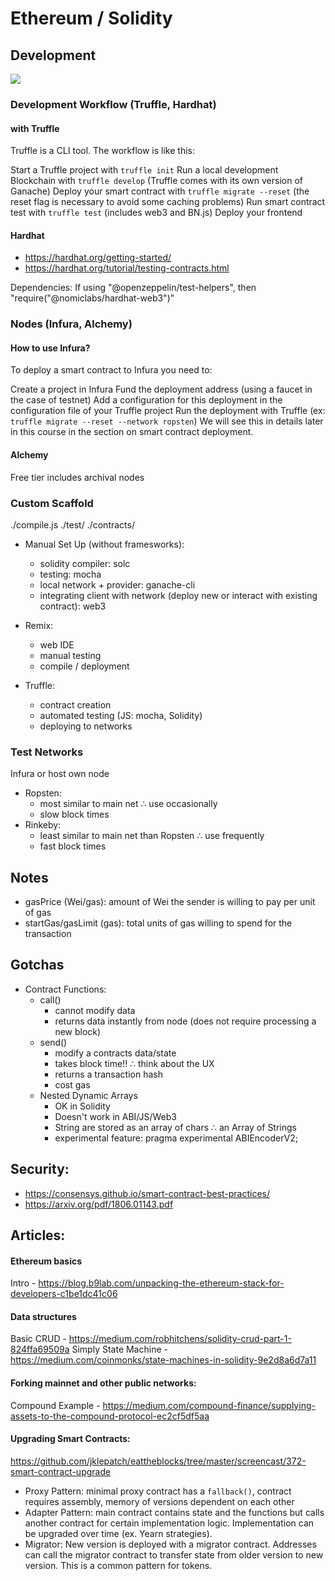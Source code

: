 # Ethereum / Solidity

## Development

[![](https://mermaid.ink/img/eyJjb2RlIjoiZ3JhcGggVERcbkFbU291cmNlIENvZGUgKi5zb2xdIFxuLS0-IEIoU29saWRpdHkgQ29tcGlsZXIpXG5CIC0tPiBDW0FCSV1cbkIgLS0-IERbQnl0ZWNvZGVdXG5DIC0tPiBFW1dlYjNdXG5EIC0tPnxEZXBsb3l8IEZbQ29udHJhY3QgSW5zdGFuY2Ugb24gbmV0d29yay9sb2NhbF1cbkUgLS0-IEZcbiIsIm1lcm1haWQiOnsidGhlbWUiOiJkZWZhdWx0In0sInVwZGF0ZUVkaXRvciI6ZmFsc2V9)](https://mermaid-js.github.io/mermaid-live-editor/#/edit/eyJjb2RlIjoiZ3JhcGggVERcbkFbU291cmNlIENvZGUgKi5zb2xdIFxuLS0-IEIoU29saWRpdHkgQ29tcGlsZXIpXG5CIC0tPiBDW0FCSV1cbkIgLS0-IERbQnl0ZWNvZGVdXG5DIC0tPiBFW1dlYjNdXG5EIC0tPnxEZXBsb3l8IEZbQ29udHJhY3QgSW5zdGFuY2Ugb24gbmV0d29yay9sb2NhbF1cbkUgLS0-IEZcbiIsIm1lcm1haWQiOnsidGhlbWUiOiJkZWZhdWx0In0sInVwZGF0ZUVkaXRvciI6ZmFsc2V9)

### Development Workflow (Truffle, Hardhat)

#### with Truffle

Truffle is a CLI tool. The workflow is like this:

Start a Truffle project with `truffle init`
Run a local development Blockchain with `truffle develop` (Truffle comes with its own version of Ganache)
Deploy your smart contract with `truffle migrate --reset` (the reset flag is necessary to avoid some caching problems)
Run smart contract test with `truffle test` (includes web3 and BN.js)
Deploy your frontend

#### Hardhat

- https://hardhat.org/getting-started/
- https://hardhat.org/tutorial/testing-contracts.html

Dependencies:
If using "@openzeppelin/test-helpers", then "require("@nomiclabs/hardhat-web3")"

### Nodes (Infura, Alchemy)

#### How to use Infura?

To deploy a smart contract to Infura you need to:

Create a project in Infura
Fund the deployment address (using a faucet in the case of testnet)
Add a configuration for this deployment in the configuration file of your Truffle project
Run the deployment with Truffle (ex: `truffle migrate --reset --network ropsten`)
We will see this in details later in this course in the section on smart contract deployment.

#### Alchemy

Free tier includes archival nodes

### Custom Scaffold

./compile.js
./test/
./contracts/

- Manual Set Up (without framesworks):

  - solidity compiler: solc
  - testing: mocha
  - local network + provider: ganache-cli
  - integrating client with network (deploy new or interact with existing contract): web3

- Remix:

  - web IDE
  - manual testing
  - compile / deployment

- Truffle:
  - contract creation
  - automated testing (JS: mocha, Solidity)
  - deploying to networks

### Test Networks

Infura or host own node

- Ropsten:
  - most similar to main net ∴ use occasionally
  - slow block times
- Rinkeby:
  - least similar to main net than Ropsten ∴ use frequently
  - fast block times

## Notes

- gasPrice (Wei/gas): amount of Wei the sender is willing to pay per unit of gas
- startGas/gasLimit (gas): total units of gas willing to spend for the transaction

## Gotchas

- Contract Functions:
  - call()
    - cannot modify data
    - returns data instantly from node (does not require processing a new block)
  - send()
    - modify a contracts data/state
    - takes block time!! ∴ think about the UX
    - returns a transaction hash
    - cost gas
  - Nested Dynamic Arrays
    - OK in Solidity
    - Doesn't work in ABI/JS/Web3
    - String are stored as an array of chars ∴ an Array of Strings
    - experimental feature: pragma experimental ABIEncoderV2;

## Security:

- https://consensys.github.io/smart-contract-best-practices/
- https://arxiv.org/pdf/1806.01143.pdf

## Articles:

#### Ethereum basics

Intro - https://blog.b9lab.com/unpacking-the-ethereum-stack-for-developers-c1be1dc41c06

#### Data structures

Basic CRUD - https://medium.com/robhitchens/solidity-crud-part-1-824ffa69509a
Simply State Machine - https://medium.com/coinmonks/state-machines-in-solidity-9e2d8a6d7a11

#### Forking mainnet and other public networks:

Compound Example - https://medium.com/compound-finance/supplying-assets-to-the-compound-protocol-ec2cf5df5aa

#### Upgrading Smart Contracts:

https://github.com/jklepatch/eattheblocks/tree/master/screencast/372-smart-contract-upgrade

- Proxy Pattern: minimal proxy contract has a `fallback()`, contract requires assembly, memory of versions dependent on each other
- Adapter Pattern: main contract contains state and the functions but calls another contract for certain implementation logic. Implementation can be upgraded over time (ex. Yearn strategies).
- Migrator: New version is deployed with a migrator contract. Addresses can call the migrator contract to transfer state from older version to new version. This is a common pattern for tokens.
